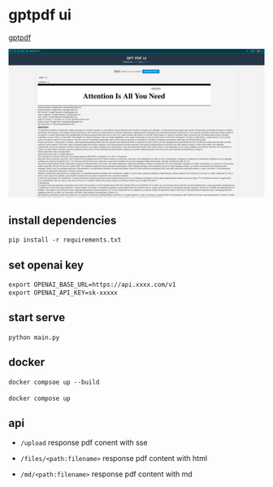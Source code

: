# gptpdf ui

[gptpdf](https://github.com/CosmosShadow/gptpdf)

![](preview.png)

## install dependencies

```shell
pip install -r requirements.txt
```

## set openai key

```shell
export OPENAI_BASE_URL=https://api.xxxx.com/v1
export OPENAI_API_KEY=sk-xxxxx
```

## start serve

```shell
python main.py
```

## docker

```
docker compsoe up --build

docker compose up
```

## api

- `/upload` response pdf conent with sse

- `/files/<path:filename>`  response pdf content with html

- `/md/<path:filename>`  response pdf content with md